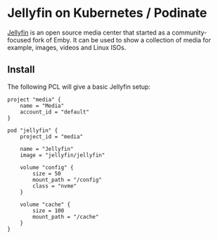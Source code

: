 # Jellyfin on Kubernetes / Podinate 
[Jellyfin](https://jellyfin.org/) is an open source media center that started as a community-focused fork of Emby. It can be used to show a collection of media for example, images, videos and Linux ISOs. 

## Install
The following PCL will give a basic Jellyfin setup: 
```hcl title="jellyfin.pcl"
project "media" {
    name = "Media"
    account_id = "default"
}

pod "jellyfin" {
    project_id = "media"
    
    name = "Jellyfin"
    image = "jellyfin/jellyfin"
    
    volume "config" {
        size = 50
        mount_path = "/config"
        class = "nvme"
    }

    volume "cache" {
        size = 100
        mount_path = "/cache"
    }
}
```